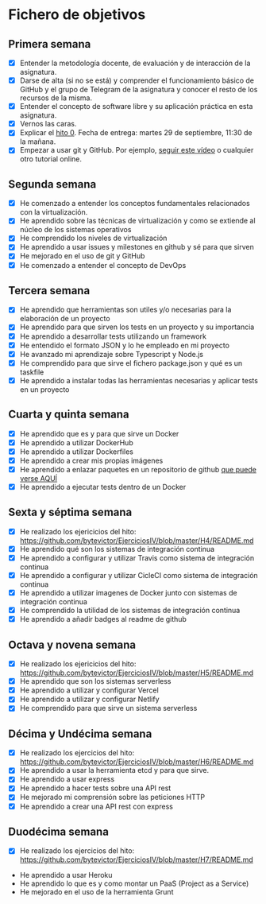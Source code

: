 # Fichero de objetivos

## Primera semana

- [x] Entender la metodología docente, de evaluación y de interacción de la asignatura.
- [x] Darse de alta (si no se está) y comprender el funcionamiento básico de GitHub y el grupo de Telegram de la asignatura y conocer el resto de los recursos de la misma.
- [x] Entender el concepto de software libre y su aplicación práctica en esta asignatura.
- [x] Vernos las caras.
- [x] Explicar el [hito 0](http://jj.github.io/IV/documentos/proyecto/0.Repositorio). Fecha de entrega: martes 29 de septiembre, 11:30 de la mañana.
- [x] Empezar a usar git y GitHub. Por ejemplo, [seguir este vídeo](https://www.youtube.com/watch?v=gmXyJI01qa8) o cualquier otro tutorial online.

## Segunda semana

- [x] He comenzado a entender los conceptos fundamentales relacionados con la virtualización.
- [x] He aprendido sobre las técnicas de virtualización y como se extiende al núcleo de los sistemas operativos
- [x] He comprendido los niveles de virtualización
- [x] He aprendido a usar issues y milestones en github y sé para que sirven
- [x] He mejorado en el uso de git y GitHub
- [x] He comenzado a entender el concepto de DevOps

## Tercera semana

- [x] He aprendido que herramientas son utiles y/o necesarias para la elaboración de un proyecto
- [x] He aprendido para que sirven los tests en un proyecto y su importancia
- [x] He aprendido a desarrollar tests utilizando un framework
- [x] He entendido el formato JSON y lo he empleado en mi proyecto
- [x] He avanzado mi aprendizaje sobre Typescript y Node.js
- [x] He comprendido para que sirve el fichero package.json y qué es un taskfile
- [x] He aprendido a instalar todas las herramientas necesarias y aplicar tests en un proyecto

## Cuarta y quinta semana

- [x] He aprendido que es y para que sirve un Docker
- [x] He aprendido a utilizar DockerHub
- [x] He aprendido a utilizar Dockerfiles
- [x] He aprendido a crear mis propias imágenes
- [x] He aprendido a enlazar paquetes en un repositorio de github [que puede verse AQUÍ](https://github.com/users/ByteVictor/packages/container/package/dockertests)
- [x] He aprendido a ejecutar tests dentro de un Docker

## Sexta y séptima semana

- [x] He realizado los ejericicios del hito: https://github.com/bytevictor/EjerciciosIV/blob/master/H4/README.md
- [x] He aprendido qué son los sistemas de integración continua
- [x] He aprendido a configurar y utilizar Travis como sistema de integración continua
- [x] He aprendido a configurar y utilizar CicleCI como sistema de integración continua
- [x] He aprendido a utilizar imagenes de Docker junto con sistemas de integración continua
- [x] He comprendido la utilidad de los sistemas de integración continua
- [x] He aprendido a añadir badges al readme de github 

## Octava y novena semana

- [x] He realizado los ejericicios del hito: https://github.com/bytevictor/EjerciciosIV/blob/master/H5/README.md
- [x] He aprendido que son los sistemas serverless
- [x] He aprendido a utilizar y configurar Vercel
- [x] He aprendido a utilizar y configurar Netlify
- [x] He comprendido para que sirve un sistema serverless

## Décima y Undécima semana 

- [x] He realizado los ejercicios del hito: https://github.com/bytevictor/EjerciciosIV/blob/master/H6/README.md
- [x] He aprendido a usar la herramienta etcd y para que sirve. 
- [x] He aprendido a usar express 
- [x] He aprendido a hacer tests sobre una API rest 
- [x] He mejorado mi comprensión sobre las peticiones HTTP 
- [x] He aprendido a crear una API rest con express

## Duodécima semana 

- [x] He realizado los ejercicios del hito: https://github.com/bytevictor/EjerciciosIV/blob/master/H7/README.md
- He aprendido a usar Heroku
- He aprendido lo que es y como montar un PaaS (Project as a Service)
- He mejorado en el uso de la herramienta Grunt
